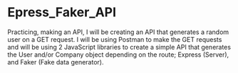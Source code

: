 # Epress_Faker_API
Practicing, making an API, I will be creating an API that generates a random user on a GET request. I will be using Postman to make the GET requests and will be using 2 JavaScript libraries to create a simple API that generates the User and/or Company object depending on the route; Express (Server), and Faker (Fake data generator).
